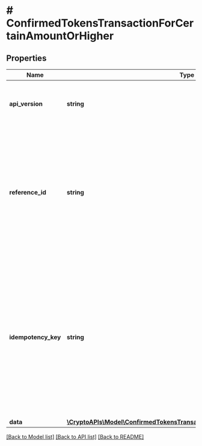 # # ConfirmedTokensTransactionForCertainAmountOrHigher

## Properties

Name | Type | Description | Notes
------------ | ------------- | ------------- | -------------
**api_version** | **string** | Specifies the version of the API that incorporates this endpoint. |
**reference_id** | **string** | Represents a unique identifier that serves as reference to the specific request which prompts a callback, e.g. Blockchain Events Subscription, Blockchain Automation, etc. |
**idempotency_key** | **string** | Specifies a unique ID generated by the system and attached to each callback. It is used by the server to recognize consecutive requests with the same data with the purpose not to perform the same operation twice. |
**data** | [**\CryptoAPIs\Model\ConfirmedTokensTransactionForCertainAmountOrHigherData**](ConfirmedTokensTransactionForCertainAmountOrHigherData.md) |  |

[[Back to Model list]](../../README.md#models) [[Back to API list]](../../README.md#endpoints) [[Back to README]](../../README.md)
